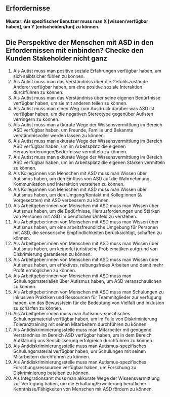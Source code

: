 ## Erfordernisse

#### Muster: Als spezifischer Benutzer muss man X [wissen/verfügbar haben], um Y [entscheiden/tun] zu können.
Die Perspektive der Menschen mit ASD in den Erfordernissen mit einbinden? Checke den Kunden Stakeholder nicht  ganz
---
1. Als Autist muss man positive soziale Erfahrungen verfügbar haben, um sich selbtsicher fühlen zu können.
2. Als Autist muss man das Verständniss über die Gefühlszustände Anderer verfügbar haben, um eine positive soziale Interaktion durchführen zu können.
3. Als Autist muss man das Verständniss über seine eigenen Bedürfnisse verfügbar haben, um sie mit anderen teilen zu können.
4. Als Autist muss man einen Weg zum Ausdruck darüber was ASD ist verfügbar haben, um die negativen Stereotype gegenüber Autisten verringern zu können.
5. Als Autist muss man akkurate Wege der Wissensvermittlung im Bereich ASD verfügbar haben, um Freunde, Familie und Bekannte verständnisvoller werden lassen zu können.
6. Als Autist muss man akkurate Wege der Wissensvermittlung im Bereich ASD verfügbar haben, um im Arbeitsplatz die eigenen Herausforderungen/Bedürfnisse vermitteln zu können.
7. Als Autist muss man akkurate Wege der Wissensvermittlung im Bereich ASD verfügbar haben, um im Arbeitsplatz die eigenen Stärken vermitteln zu können.
8. Als Kolleg:innen von Menschen mit ASD muss man Wissen über Autismus haben, um den Einfluss von ASD auf die Wahrnehmung, Kommunikation und Interaktion verstehen zu können.
9. Als Kolleg:innen von Menschen mit ASD muss man Wissen über Autismus haben, um den Umgang/Kontakt mit Kolleg:innen (& Vorgesetzten) mit ASD verbessern zu können.
10. Als Arbeitgeber:innen von Menschen mit ASD muss man Wissen über Autismus haben, um die Bedürfnisse, Herausforderungen und Stärken von Personen mit ASD im beruflichen Umfeld zu verstehen.
11. Als Arbeitgeber:innen von Menschen mit ASD muss man Wissen über Autismus haben, um eine arbeitsfreundliche Umgebung für Personen mit ASD, die sensorische Empfindlichkeiten berücksichtigt, schaffen zu können.
12. Als Arbeitgeber:innen von Menschen mit ASD muss man Wissen über Autismus haben, um keinerlei juristische Problematiken aufgrund von Diskrimierung garantieren zu können.
13. Als Arbeitgeber:innen von Menschen mit ASD muss man Wissen über Autismus haben, um effektives, reibungsfreies Arbeiten und damit mehr Profit ermöglichen zu können.
14. Als Arbeitgeber:innen von Menschen mit ASD muss man Schulungsmaterialien über Autismus haben, um ASD veranschaulichen zu können.
15. Als Arbeitgeber:innen von Menschen mit ASD muss man Schulungen zu inklusiven Praktiken und Ressourcen für Teammitglieder zur verfügung haben, um das Bewusstsein für die Bedeutung von Vielfalt und Inklusion zu schärfen zu können.
16. Als Arbeitgeber:innen muss man Autismus-spezifisches Schulungsmaterial verfügbar haben, um im Falle von Diskriminierung Toleranztraining mit seinen Mitarbeitern durchführen zu können
17. Als Antidiskriminierungsstelle muss man Mitarbeiter mit genügend Verständniss im Bereich ASD verfügbar haben, um in dem Bereich Aufklärung uns Sensibiliserung erfolgreich durchführen zu können.
18. Als Antidiskriminierungsstelle muss man Autismus-spezifisches Schulungsmaterial verfügbar haben, um Schulungen mit seinen Mitarbeitern durchführen zu können.
19. Als Antidiskriminierungsstelle muss man Autismus-spezifisches Forschungsressourcen verfügbar haben, um Forschung zu Diskriminierung beteiben zu können.
20. Als Integrationsamt muss man akkurate Wege der Wissensvermittlung zur Verfügung haben, um die Erhaltung/Erweiterung beruflicher Kenntnisse/Fähigkeiten von Menschen mit ASD fördern zu können.
